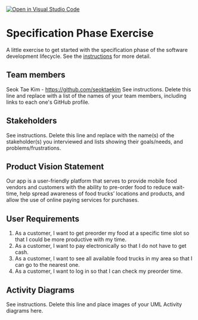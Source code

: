 [![Open in Visual Studio Code](https://classroom.github.com/assets/open-in-vscode-c66648af7eb3fe8bc4f294546bfd86ef473780cde1dea487d3c4ff354943c9ae.svg)](https://classroom.github.com/online_ide?assignment_repo_id=8553934&assignment_repo_type=AssignmentRepo)
# Specification Phase Exercise

A little exercise to get started with the specification phase of the software development lifecycle. See the [instructions](instructions.md) for more detail.

## Team members

Seok Tae Kim - https://github.com/seoktaekim
See instructions. Delete this line and replace with a list of the names of your team members, including links to each one's GitHub profile.

## Stakeholders

See instructions. Delete this line and replace with the name(s) of the stakeholder(s) you interviewed and lists showing their goals/needs, and problems/frustrations.

## Product Vision Statement

Our app is a user-friendly platform that serves to provide mobile food vendors and customers with the ability to pre-order food to reduce wait-time, help spread awareness of food trucks’ locations and products, and allow the use of online paying services for purchases.

## User Requirements

1. As a customer, I want to get preorder my food at a specific time slot so that I could be more productive with my time.
2. As a customer, I want to pay electronically so that I do not have to get cash.
3. As a customer, I want to see all available food trucks in my area so that I can go to the nearest one.
4. As a customer, I want to log in so that I can check my preorder time.

## Activity Diagrams

See instructions. Delete this line and place images of your UML Activity diagrams here.
